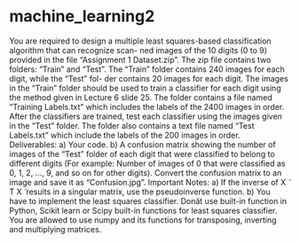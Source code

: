 # machine_learning2
You are required to design a multiple least squares-based classification algorithm that can recognize scan- ned images of the 10 digits (0 to 9) provided in the file “Assignment 1 Dataset.zip”. The zip file contains two folders: “Train” and “Test”. The “Train” folder contains 240 images for each digit, while the “Test” fol- der contains 20 images for each digit. The images in the “Train” folder should be used to train a classifier for each digit using the method given in Lecture 6 slide 25. The folder contains a file named “Training Labels.txt” which includes the labels of the 2400 images in order. After the classifiers are trained, test each classifier using the images given in the “Test” folder. The folder also contains a text file named “Test Labels.txt” which include the labels of the 200 images in order.
Deliverables:
a) Your code.
b) A confusion matrix showing the number of images of the “Test” folder of each digit that were classified to belong to different digits (For example: Number of images of 0 that were classified as 0, 1, 2, ..., 9, and so on for other digits). Convert the confusion matrix to an image and save it as “Confusion.jpg”.
Important Notes:
a) If the inverse of X ̃ T X ̃ results in a singular matrix, use the pseudoinverse function.
b) You have to implement the least squares classifier. Donât use built-in function in Python, Scikit learn or Scipy built-in functions for least squares classifier. You are allowed to use numpy and its functions for transposing, inverting and multiplying matrices.


